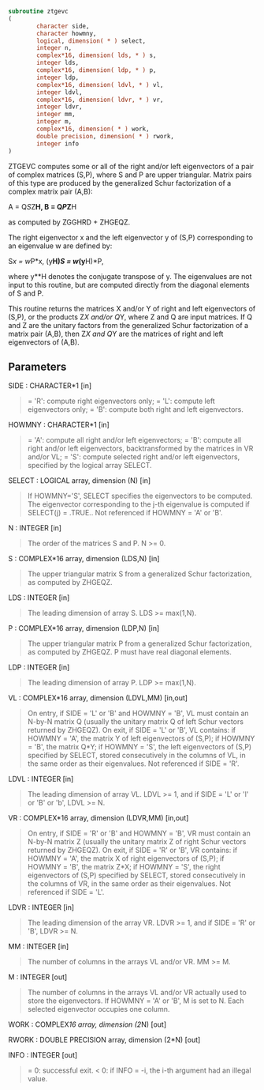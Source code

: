 ```fortran
subroutine ztgevc
(
        character side,
        character howmny,
        logical, dimension( * ) select,
        integer n,
        complex*16, dimension( lds, * ) s,
        integer lds,
        complex*16, dimension( ldp, * ) p,
        integer ldp,
        complex*16, dimension( ldvl, * ) vl,
        integer ldvl,
        complex*16, dimension( ldvr, * ) vr,
        integer ldvr,
        integer mm,
        integer m,
        complex*16, dimension( * ) work,
        double precision, dimension( * ) rwork,
        integer info
)
```

ZTGEVC computes some or all of the right and/or left eigenvectors of
a pair of complex matrices (S,P), where S and P are upper triangular.
Matrix pairs of this type are produced by the generalized Schur
factorization of a complex matrix pair (A,B):

A = Q*S*Z**H,  B = Q*P*Z**H

as computed by ZGGHRD + ZHGEQZ.

The right eigenvector x and the left eigenvector y of (S,P)
corresponding to an eigenvalue w are defined by:

S*x = w*P*x,  (y**H)*S = w*(y**H)*P,

where y**H denotes the conjugate transpose of y.
The eigenvalues are not input to this routine, but are computed
directly from the diagonal elements of S and P.

This routine returns the matrices X and/or Y of right and left
eigenvectors of (S,P), or the products Z*X and/or Q*Y,
where Z and Q are input matrices.
If Q and Z are the unitary factors from the generalized Schur
factorization of a matrix pair (A,B), then Z*X and Q*Y
are the matrices of right and left eigenvectors of (A,B).

## Parameters
SIDE : CHARACTER*1 [in]
> = 'R': compute right eigenvectors only;
> = 'L': compute left eigenvectors only;
> = 'B': compute both right and left eigenvectors.

HOWMNY : CHARACTER*1 [in]
> = 'A': compute all right and/or left eigenvectors;
> = 'B': compute all right and/or left eigenvectors,
> backtransformed by the matrices in VR and/or VL;
> = 'S': compute selected right and/or left eigenvectors,
> specified by the logical array SELECT.

SELECT : LOGICAL array, dimension (N) [in]
> If HOWMNY='S', SELECT specifies the eigenvectors to be
> computed.  The eigenvector corresponding to the j-th
> eigenvalue is computed if SELECT(j) = .TRUE..
> Not referenced if HOWMNY = 'A' or 'B'.

N : INTEGER [in]
> The order of the matrices S and P.  N >= 0.

S : COMPLEX*16 array, dimension (LDS,N) [in]
> The upper triangular matrix S from a generalized Schur
> factorization, as computed by ZHGEQZ.

LDS : INTEGER [in]
> The leading dimension of array S.  LDS >= max(1,N).

P : COMPLEX*16 array, dimension (LDP,N) [in]
> The upper triangular matrix P from a generalized Schur
> factorization, as computed by ZHGEQZ.  P must have real
> diagonal elements.

LDP : INTEGER [in]
> The leading dimension of array P.  LDP >= max(1,N).

VL : COMPLEX*16 array, dimension (LDVL,MM) [in,out]
> On entry, if SIDE = 'L' or 'B' and HOWMNY = 'B', VL must
> contain an N-by-N matrix Q (usually the unitary matrix Q
> of left Schur vectors returned by ZHGEQZ).
> On exit, if SIDE = 'L' or 'B', VL contains:
> if HOWMNY = 'A', the matrix Y of left eigenvectors of (S,P);
> if HOWMNY = 'B', the matrix Q*Y;
> if HOWMNY = 'S', the left eigenvectors of (S,P) specified by
> SELECT, stored consecutively in the columns of
> VL, in the same order as their eigenvalues.
> Not referenced if SIDE = 'R'.

LDVL : INTEGER [in]
> The leading dimension of array VL.  LDVL >= 1, and if
> SIDE = 'L' or 'l' or 'B' or 'b', LDVL >= N.

VR : COMPLEX*16 array, dimension (LDVR,MM) [in,out]
> On entry, if SIDE = 'R' or 'B' and HOWMNY = 'B', VR must
> contain an N-by-N matrix Z (usually the unitary matrix Z
> of right Schur vectors returned by ZHGEQZ).
> On exit, if SIDE = 'R' or 'B', VR contains:
> if HOWMNY = 'A', the matrix X of right eigenvectors of (S,P);
> if HOWMNY = 'B', the matrix Z*X;
> if HOWMNY = 'S', the right eigenvectors of (S,P) specified by
> SELECT, stored consecutively in the columns of
> VR, in the same order as their eigenvalues.
> Not referenced if SIDE = 'L'.

LDVR : INTEGER [in]
> The leading dimension of the array VR.  LDVR >= 1, and if
> SIDE = 'R' or 'B', LDVR >= N.

MM : INTEGER [in]
> The number of columns in the arrays VL and/or VR. MM >= M.

M : INTEGER [out]
> The number of columns in the arrays VL and/or VR actually
> used to store the eigenvectors.  If HOWMNY = 'A' or 'B', M
> is set to N.  Each selected eigenvector occupies one column.

WORK : COMPLEX*16 array, dimension (2*N) [out]

RWORK : DOUBLE PRECISION array, dimension (2*N) [out]

INFO : INTEGER [out]
> = 0:  successful exit.
> < 0:  if INFO = -i, the i-th argument had an illegal value.
